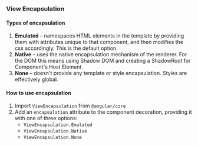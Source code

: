 ### View Encapsulation
#### Types of encapsulation
1. **Emulated** – namespaces HTML elements in the template by providing them with attributes unique to that component, and then modifies the css accordingly. This is the default option.
2. **Native** – uses the native encapsulation mechanism of the renderer. For the DOM this means using Shadow DOM and creating a ShadowRoot for Component's Host Element.
3. **None** – doesn't provide any template or style encapsulation. Styles are effectively global.

#### How to use encapsulation
1. Import `ViewEncapsulation` from `@angular/core`
2. Add an `encapsulation` attribute to the component decoration, providing it with one of three options:
    * `ViewEncapsulation.Emulated`
    * `ViewEncapsulation.Native`
    * `ViewEncapsulation.None`
